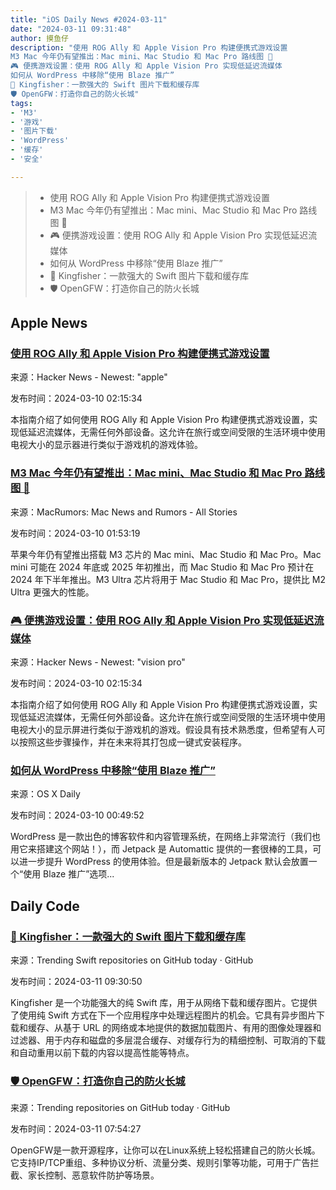 ```yaml
---
title: "iOS Daily News #2024-03-11"
date: "2024-03-11 09:31:48"
author: 摸鱼仔
description: "使用 ROG Ally 和 Apple Vision Pro 构建便携式游戏设置
M3 Mac 今年仍有望推出：Mac mini、Mac Studio 和 Mac Pro 路线图 📅
🎮 便携游戏设置：使用 ROG Ally 和 Apple Vision Pro 实现低延迟流媒体
如何从 WordPress 中移除“使用 Blaze 推广”
🌟 Kingfisher：一款强大的 Swift 图片下载和缓存库
🛡️ OpenGFW：打造你自己的防火长城"
tags: 
- 'M3'
- '游戏'
- '图片下载'
- 'WordPress'
- '缓存'
- '安全'

---
```


> - 使用 ROG Ally 和 Apple Vision Pro 构建便携式游戏设置
> - M3 Mac 今年仍有望推出：Mac mini、Mac Studio 和 Mac Pro 路线图 📅
> - 🎮 便携游戏设置：使用 ROG Ally 和 Apple Vision Pro 实现低延迟流媒体
> - 如何从 WordPress 中移除“使用 Blaze 推广”
> - 🌟 Kingfisher：一款强大的 Swift 图片下载和缓存库
> - 🛡️ OpenGFW：打造你自己的防火长城

## Apple News

### [使用 ROG Ally 和 Apple Vision Pro 构建便携式游戏设置](https://gist.github.com/osy/c1525eb4145a4ecd420645d3a556bd35)

来源：Hacker News - Newest: "apple"

发布时间：2024-03-10 02:15:34

本指南介绍了如何使用 ROG Ally 和 Apple Vision Pro 构建便携式游戏设置，实现低延迟流媒体，无需任何外部设备。这允许在旅行或空间受限的生活环境中使用电视大小的显示器进行类似于游戏机的游戏体验。

### [M3 Mac 今年仍有望推出：Mac mini、Mac Studio 和 Mac Pro 路线图 📅](https://www.macrumors.com/2024/03/09/m3-macs-still-expected-2024/)

来源：MacRumors: Mac News and Rumors - All Stories

发布时间：2024-03-10 01:53:19

苹果今年仍有望推出搭载 M3 芯片的 Mac mini、Mac Studio 和 Mac Pro。Mac mini 可能在 2024 年底或 2025 年初推出，而 Mac Studio 和 Mac Pro 预计在 2024 年下半年推出。M3 Ultra 芯片将用于 Mac Studio 和 Mac Pro，提供比 M2 Ultra 更强大的性能。

### [🎮 便携游戏设置：使用 ROG Ally 和 Apple Vision Pro 实现低延迟流媒体](https://gist.github.com/osy/c1525eb4145a4ecd420645d3a556bd35)

来源：Hacker News - Newest: "vision pro"

发布时间：2024-03-10 02:15:34

本指南介绍了如何使用 ROG Ally 和 Apple Vision Pro 构建便携式游戏设置，实现低延迟流媒体，无需任何外部设备。这允许在旅行或空间受限的生活环境中使用电视大小的显示屏进行类似于游戏机的游戏。假设具有技术熟悉度，但希望有人可以按照这些步骤操作，并在未来将其打包成一键式安装程序。

### [如何从 WordPress 中移除“使用 Blaze 推广”](https://osxdaily.com/2024/03/09/how-to-remove-promote-with-blaze-from-wordpress/)

来源：OS X Daily

发布时间：2024-03-10 00:49:52

WordPress 是一款出色的博客软件和内容管理系统，在网络上非常流行（我们也用它来搭建这个网站！），而 Jetpack 是 Automattic 提供的一套很棒的工具，可以进一步提升 WordPress 的使用体验。但是最新版本的 Jetpack 默认会放置一个“使用 Blaze 推广”选项...

## Daily Code

### [🌟 Kingfisher：一款强大的 Swift 图片下载和缓存库](https://github.com/onevcat/Kingfisher)

来源：Trending Swift repositories on GitHub today · GitHub

发布时间：2024-03-11 09:30:50

Kingfisher 是一个功能强大的纯 Swift 库，用于从网络下载和缓存图片。它提供了使用纯 Swift 方式在下一个应用程序中处理远程图片的机会。它具有异步图片下载和缓存、从基于 URL 的网络或本地提供的数据加载图片、有用的图像处理器和过滤器、用于内存和磁盘的多层混合缓存、对缓存行为的精细控制、可取消的下载和自动重用以前下载的内容以提高性能等特点。

### [🛡️ OpenGFW：打造你自己的防火长城](https://github.com/apernet/OpenGFW)

来源：Trending repositories on GitHub today · GitHub

发布时间：2024-03-11 07:54:27

OpenGFW是一款开源程序，让你可以在Linux系统上轻松搭建自己的防火长城。它支持IP/TCP重组、多种协议分析、流量分类、规则引擎等功能，可用于广告拦截、家长控制、恶意软件防护等场景。
